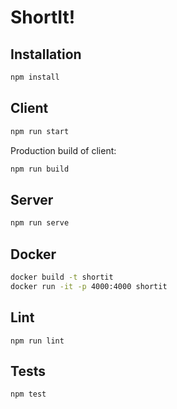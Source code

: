 # ShortIt!

## Installation

```sh
npm install
```

## Client

```sh
npm run start
```

Production build of client:

```sh
npm run build
```

## Server

```sh
npm run serve
```

## Docker

```sh
docker build -t shortit
docker run -it -p 4000:4000 shortit
```

## Lint

```
npm run lint
```

## Tests

```
npm test
```
